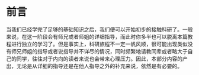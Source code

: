 # 前言

当我们已经学完了足够的基础知识之后，我们便可以开始初步的接触科研了。一般来说，在这一阶段会有师兄或者师姐的详细指导，而此时你多半也可以脱离本篇教程进行独立的学习了。但是事实上，科研旅程不一定一帆风顺，很可能出现类似没有师兄师姐的指导或者说指导并不详尽的情况，同时频繁地请教同辈或者略大于自己的同学，往往对于内向的读者来说也会带来心理压力。因此，本部分内容的产出，无论是从详细的指导还是在他人指导之外的补充来说，依然是有必要的。
